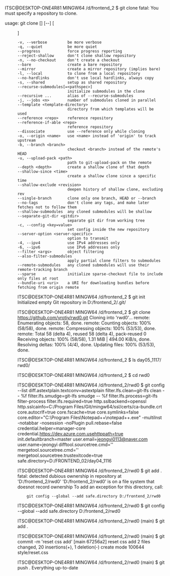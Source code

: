 
ITSC@DESKTOP-ONE4R81 MINGW64 /d/frontend_2
$ git clone
fatal: You must specify a repository to clone.

usage: git clone [<options>] [--] <repo> [<dir>]

    -v, --verbose         be more verbose
    -q, --quiet           be more quiet
    --progress            force progress reporting
    --reject-shallow      don't clone shallow repository
    -n, --no-checkout     don't create a checkout
    --bare                create a bare repository
    --mirror              create a mirror repository (implies bare)
    -l, --local           to clone from a local repository
    --no-hardlinks        don't use local hardlinks, always copy
    -s, --shared          setup as shared repository
    --recurse-submodules[=<pathspec>]
                          initialize submodules in the clone
    --recursive ...       alias of --recurse-submodules
    -j, --jobs <n>        number of submodules cloned in parallel
    --template <template-directory>
                          directory from which templates will be used
    --reference <repo>    reference repository
    --reference-if-able <repo>
                          reference repository
    --dissociate          use --reference only while cloning
    -o, --origin <name>   use <name> instead of 'origin' to track upstream
    -b, --branch <branch>
                          checkout <branch> instead of the remote's HEAD
    -u, --upload-pack <path>
                          path to git-upload-pack on the remote
    --depth <depth>       create a shallow clone of that depth
    --shallow-since <time>
                          create a shallow clone since a specific time
    --shallow-exclude <revision>
                          deepen history of shallow clone, excluding rev
    --single-branch       clone only one branch, HEAD or --branch
    --no-tags             don't clone any tags, and make later fetches not to follow them
    --shallow-submodules  any cloned submodules will be shallow
    --separate-git-dir <gitdir>
                          separate git dir from working tree
    -c, --config <key=value>
                          set config inside the new repository
    --server-option <server-specific>
                          option to transmit
    -4, --ipv4            use IPv4 addresses only
    -6, --ipv6            use IPv6 addresses only
    --filter <args>       object filtering
    --also-filter-submodules
                          apply partial clone filters to submodules
    --remote-submodules   any cloned submodules will use their remote-tracking branch
    --sparse              initialize sparse-checkout file to include only files at root
    --bundle-uri <uri>    a URI for downloading bundles before fetching from origin remote


ITSC@DESKTOP-ONE4R81 MINGW64 /d/frontend_2
$ git init
Initialized empty Git repository in D:/frontend_2/.git/

ITSC@DESKTOP-ONE4R81 MINGW64 /d/frontend_2
$ git clone https://github.com/yrotiy/rwd0.git
Cloning into 'rwd0'...
remote: Enumerating objects: 58, done.
remote: Counting objects: 100% (58/58), done.
remote: Compressing objects: 100% (53/53), done.
remote: Total 58 (delta 4), reused 58 (delta 4), pack-reused 0
Receiving objects: 100% (58/58), 1.31 MiB | 494.00 KiB/s, done.
Resolving deltas: 100% (4/4), done.
Updating files: 100% (53/53), done.

ITSC@DESKTOP-ONE4R81 MINGW64 /d/frontend_2
$ ls
day05_1117/  rwd0/

ITSC@DESKTOP-ONE4R81 MINGW64 /d/frontend_2
$ cd rwd0

ITSC@DESKTOP-ONE4R81 MINGW64 /d/frontend_2/rwd0
$ git config --list
diff.astextplain.textconv=astextplain
filter.lfs.clean=git-lfs clean -- %f
filter.lfs.smudge=git-lfs smudge -- %f
filter.lfs.process=git-lfs filter-process
filter.lfs.required=true
http.sslbackend=openssl
http.sslcainfo=C:/Program Files/Git/mingw64/ssl/certs/ca-bundle.crt
core.autocrlf=true
core.fscache=true
core.symlinks=false
core.editor="C:\\Program Files\\Notepad++\\notepad++.exe" -multiInst -notabbar -nosession -noPlugin
pull.rebase=false
credential.helper=manager-core
credential.https://dev.azure.com.usehttppath=true
init.defaultbranch=master
user.email=jeongyi0113@naver.com
user.name=jeongyi
difftool.sourcetree.cmd=''
mergetool.sourcetree.cmd=''
mergetool.sourcetree.trustexitcode=true
safe.directory=D:/FRONTEND_02/day04_1116

ITSC@DESKTOP-ONE4R81 MINGW64 /d/frontend_2/rwd0
$ git add .
fatal: detected dubious ownership in repository at 'D:/frontend_2/rwd0'
'D:/frontend_2/rwd0' is on a file system that doesnot record ownership
To add an exception for this directory, call:

        git config --global --add safe.directory D:/frontend_2/rwd0

ITSC@DESKTOP-ONE4R81 MINGW64 /d/frontend_2/rwd0
$  git config --global --add safe.directory D:/frontend_2/rwd0

ITSC@DESKTOP-ONE4R81 MINGW64 /d/frontend_2/rwd0 (main)
$ git add .

ITSC@DESKTOP-ONE4R81 MINGW64 /d/frontend_2/rwd0 (main)
$ git commit -m 'reset css add'
[main 67256a2] reset css add
 2 files changed, 20 insertions(+), 1 deletion(-)
 create mode 100644 style/reset.css

ITSC@DESKTOP-ONE4R81 MINGW64 /d/frontend_2/rwd0 (main)
$ git push .
Everything up-to-date
